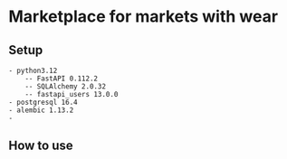 # Marketplace for markets with wear

## Setup
    - python3.12
        -- FastAPI 0.112.2
        -- SQLAlchemy 2.0.32
        -- fastapi_users 13.0.0
    - postgresql 16.4
    - alembic 1.13.2
    - 
    

## How to use
